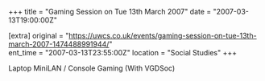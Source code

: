+++
title = "Gaming Session on Tue 13th March 2007"
date = "2007-03-13T19:00:00Z"

[extra]
original = "https://uwcs.co.uk/events/gaming-session-on-tue-13th-march-2007-1474488991944/"    
ent_time = "2007-03-13T23:55:00Z"
location = "Social Studies"
+++

Laptop MiniLAN / Console Gaming (With VGDSoc)

